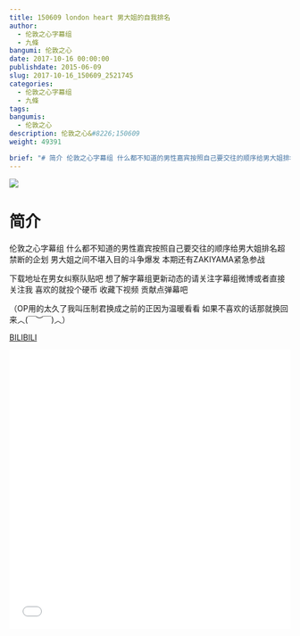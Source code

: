 ```yaml
---
title: 150609 london heart 男大姐的自我排名
author: 
  - 伦敦之心字幕组
  - 九條
bangumi: 伦敦之心
date: 2017-10-16 00:00:00
publishdate: 2015-06-09
slug: 2017-10-16_150609_2521745
categories: 
  - 伦敦之心字幕组
  - 九條
tags: 
bangumis: 
  - 伦敦之心
description: 伦敦之心&#8226;150609
weight: 49391

brief: "# 简介 伦敦之心字幕组 什么都不知道的男性嘉宾按照自己要交往的顺序给男大姐排名超禁断的企划 男大姐之间不堪入目的斗争爆发 本期还有ZAKIYAMA紧急参战 下载地址在男女纠察队贴吧 想了解字幕组更新动态的请关注字幕组微博或者直接关注我 喜欢的就投个硬币 收藏下视频 贡献点弹幕吧 （OP用的太久了我叫压制君换成之前的正因为温暖看看 如果不喜欢的话那就换回来︿(￣︶￣)︿）"
---
```


![](https://i.imgur.com/cm1I9f9.jpg)

# 简介  
伦敦之心字幕组 什么都不知道的男性嘉宾按照自己要交往的顺序给男大姐排名超禁断的企划 男大姐之间不堪入目的斗争爆发 本期还有ZAKIYAMA紧急参战 


下载地址在男女纠察队贴吧 想了解字幕组更新动态的请关注字幕组微博或者直接关注我 喜欢的就投个硬币 收藏下视频 贡献点弹幕吧


（OP用的太久了我叫压制君换成之前的正因为温暖看看 如果不喜欢的话那就换回来︿(￣︶￣)︿）

  [BILIBILI](https://www.bilibili.com/video/av2521745/)


<div class="vcontainer">  <iframe class='video' src="//www.bilibili.com/blackboard/player.html?aid=2521745" width="100%" height="500" frameborder="0" allowfullscreen="allowfullscreen"></iframe></div>
